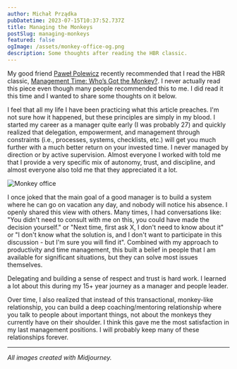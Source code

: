 ```yaml
---
author: Michał Prządka
pubDatetime: 2023-07-15T10:37:52.737Z
title: Managing the Monkeys
postSlug: managing-monkeys
featured: false
ogImage: /assets/monkey-office-og.png
description: Some thoughts after reading the HBR classic.
---
```


My good friend [Paweł Polewicz](https://www.linkedin.com/in/pawelpolewicz/) recently recommended that I read the HBR classic, [Management Time: Who’s Got the Monkey?](https://hbr.org/1999/11/management-time-whos-got-the-monkey). I never actually read this piece even though many people recommended this to me. I did read it this time and I wanted to share some thoughts on it below.

I feel that all my life I have been practicing what this article preaches. I'm not sure how it happened, but these principles are simply in my blood. I started my career as a manager quite early (I was probably 27) and quickly realized that delegation, empowerment, and management through constraints (i.e., processes, systems, checklists, etc.) will get you much further with a much better return on your invested time. I never managed by direction or by active supervision. Almost everyone I worked with told me that I provide a very specific mix of autonomy, trust, and discipline, and almost everyone also told me that they appreciated it a lot.

![Monkey office](/assets/monkey-office.png)

I once joked that the main goal of a good manager is to build a system where he can go on vacation any day, and nobody will notice his absence. I openly shared this view with others. Many times, I had conversations like: "You didn't need to consult with me on this, you could have made the decision yourself." or "Next time, first ask X, I don't need to know about it" or "I don't know what the solution is, and I don't want to participate in this discussion - but I'm sure you will find it". Combined with my approach to productivity and time management, this built a belief in people that I am available for significant situations, but they can solve most issues themselves.

Delegating and building a sense of respect and trust is hard work. I learned a lot about this during my 15+ year journey as a manager and people leader.

Over time, I also realized that instead of this transactional, monkey-like relationship, you can build a deep coaching/mentoring relationship where you talk to people about important things, not about the monkeys they currently have on their shoulder. I think this gave me the most satisfaction in my last management positions. I will probably keep many of these relationships forever.

---

_All images created with Midjourney._
